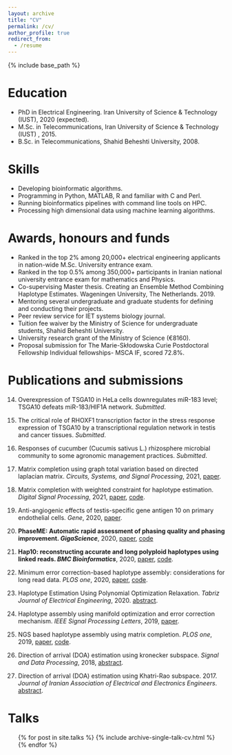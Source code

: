 ```yaml
---
layout: archive
title: "CV"
permalink: /cv/
author_profile: true
redirect_from:
  - /resume
---
```


{% include base_path %}

Education
======

* PhD in Electrical Engineering. Iran University of Science & Technology (IUST), 2020 (expected).
* M.Sc. in Telecommunications, Iran University of Science & Technology (IUST) , 2015.
* B.Sc. in Telecommunications, Shahid Beheshti University, 2008.

Skills
======

* Developing bioinformatic algorithms.
* Programming in Python, MATLAB, R and familiar with C and Perl.
* Running bioinformatics pipelines with command line tools on HPC.
* Processing high dimensional data using machine learning algorithms.

Awards, honours and funds
======

- Ranked in the top 2% among 20,000+ electrical engineering applicants in nation-wide M.Sc. University entrance exam.
- Ranked in the top 0.5% among 350,000+ participants in Iranian national university entrance exam for
mathematics and Physics.
- Co-supervising Master thesis. Creating an Ensemble Method Combining Haplotype Estimates. Wageningen University, The Netherlands. 2019.
- Mentoring several undergraduate and graduate students for defining and conducting their projects.
- Peer review service for IET systems biology journal.
- Tuition fee waiver by the Ministry of Science for undergraduate students, Shahid Beheshti University.
- University research grant of the Ministry of Science (€8160).
- Proposal submission for The Marie-Skłodowska Curie Postdoctoral Fellowship Individual fellowships- MSCA IF, scored 72.8%.


Publications and submissions
======


14. Overexpression of TSGA10 in HeLa cells downregulates miR-183 level; TSGA10 defeats miR-183/HIF1A network. *Submitted*.

13. The critical role of RHOXF1 transcription factor in the stress response expression of TSGA10 by a transcriptional regulation network in testis and cancer tissues. *Submitted*.

12. Responses of cucumber (Cucumis sativus L.) rhizosphere microbial community to some agronomic management practices. *Submitted*.

11. Matrix completion using graph total variation based on directed laplacian matrix. *Circuits, Systems, and Signal Processing*, 2021, [paper](https://link.springer.com/article/10.1007/s00034-020-01613-5).

10. Matrix completion with weighted constraint for haplotype estimation. *Digital Signal Processing*, 2021, [paper](https://www.sciencedirect.com/science/article/pii/S1051200420302256), [code](https://github.com/smajidian/WeightedMC).

9. Anti-angiogenic effects of testis-specific gene antigen 10 on primary endothelial cells. *Gene*, 2020, [paper](https://www.sciencedirect.com/science/article/pii/S0378111920305254).

8. **PhaseME: Automatic rapid assessment of phasing quality and phasing improvement. *GigaScience***, 2020, [paper](https://academic.oup.com/gigascience/article/9/7/giaa078/5875849), [code](https://github.com/smajidian/phaseme)

7. **Hap10: reconstructing accurate and long polyploid haplotypes using linked reads. *BMC Bioinformatics***, 2020, [paper](https://www.biorxiv.org/content/10.1101/2020.01.08.899013v1.abstract),  [code](https://github.com/smajidian/Hap10).

6. Minimum error correction-based haplotype assembly: considerations for long read data. *PLOS one*, 2020, [paper](https://arxiv.org/abs/1803.05019v2), [code](https://github.com/smajidian/MEC).

5. Haplotype Estimation Using Polynomial Optimization Relaxation. *Tabriz Journal of Electrical Engineering*, 2020. [abstract](https://tjee.tabrizu.ac.ir/article_10974_en.html).

4. Haplotype assembly using manifold optimization and error correction mechanism. *IEEE Signal Processing Letters*, 2019, [paper](https://ieeexplore.ieee.org/document/8686170).

3. NGS based haplotype assembly using matrix completion. *PLOS one*, 2019, [paper](https://journals.plos.org/plosone/article?id=10.1371/journal.pone.0214455), [code](https://github.com/smajidian/HapMC).

2. Direction of arrival (DOA) estimation using kronecker subspace. *Signal and Data Processing*, 2018, [abstract](http://dx.doi.org/10.29252/jsdp.15.1.29).

1. Direction of arrival (DOA) estimation using Khatri-Rao subspace. 2017. *Journal of Iranian Association of Electrical and Electronics Engineers*. [abstract](http://jiaeee.com/article-1-386-en.html).


Talks
======
  <ul>{% for post in site.talks %}
    {% include archive-single-talk-cv.html %}
  {% endfor %}</ul>
